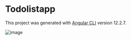 # Todolistapp

This project was generated with [Angular CLI](https://github.com/angular/angular-cli) version 12.2.7.

![image](https://user-images.githubusercontent.com/86178404/135763183-eb2cd8dc-66cd-49c7-a042-142bc42b3824.png)

